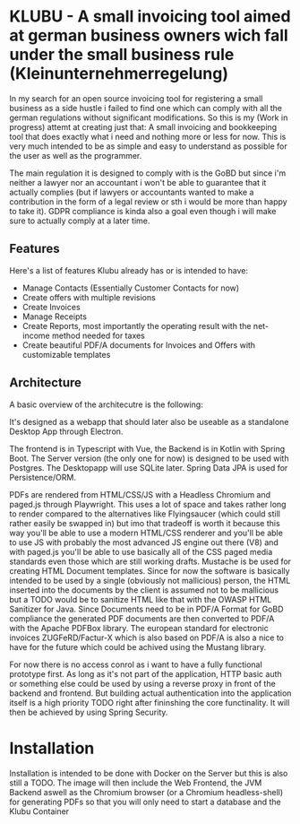 # KLUBU - A small invoicing tool aimed at german business owners wich fall under the small business rule (Kleinunternehmerregelung)

In my search for an open source invoicing tool for registering a small business as a side hustle i failed to find one which can comply with all the german regulations without significant modifications. So this is my (Work in progress) attemt at creating just that: A small invoicing and bookkeeping tool that does exactly what i need and nothing more or less for now. This is very much intended to be as simple and easy to understand as possible for the user as well as the programmer. 

The main regulation it is designed to comply with is the GoBD but since i'm neither a lawyer nor an accountant i won't be able to guarantee that it actually complies (but if lawyers or accountants wanted to make a contribution in the form of a legal review or sth i would be more than happy to take it). GDPR compliance is kinda also a goal even though i will make sure to actually comply at a later time.

## Features
Here's a list of features Klubu already has or is intended to have:

- Manage Contacts (Essentially Customer Contacts for now)
- Create offers with multiple revisions
- Create Invoices
- Manage Receipts
- Create Reports, most importantly the operating result with the net-income method needed for taxes
- Create beautiful PDF/A documents for Invoices and Offers with customizable templates

## Architecture
A basic overview of the architecutre is the following:

It's designed as a webapp that should later also be useable as a standalone Desktop App through Electron.

The frontend is in Typescript with Vue, the Backend is in Kotlin with Spring Boot. The Server version (the only one for now) is designed to be used with Postgres. The Desktopapp will use SQLite later. Spring Data JPA is used for Persistence/ORM. 

PDFs are rendered from HTML/CSS/JS with a Headless Chromium and paged.js through Playwright. This uses a lot of space and takes rather long to render compared to the alternatives like Flyingsaucer (which could still rather easily be swapped in) but imo that tradeoff is worth it because this way you'll be able to use a modern HTML/CSS renderer and you'll be able to use JS with probably the most advanced JS engine out there (V8) and with paged.js you'll be able to use basically all of the CSS paged media standards even those which are still working drafts. Mustache is be used for creating HTML Document templates. Since for now the software is basically intended to be used by a single (obviously not mallicious) person, the HTML inserted into the documents by the client is assumed not to be mallicious but a TODO would be to sanitize HTML like that with the OWASP HTML Sanitizer for Java. Since Documents need to be in PDF/A Format for GoBD compliance the generated PDF documents are then converted to PDF/A with the Apache PDFBox library. The european standard for electronic invoices ZUGFeRD/Factur-X which is also based on PDF/A is also a nice to have for the future which could be achived using the Mustang library.

For now there is no access conrol as i want to have a fully functional prototype first. As long as it's not part of the application, HTTP basic auth or something else could be used by using a reverse proxy in front of the backend and frontend. But building actual authentication into the application itself is a high priority TODO right after fininshing the core functinality. It will then be achieved by using Spring Security.

# Installation
Installation is intended to be done with Docker on the Server but this is also still a TODO. The image will then include the Web Frontend, the JVM Backend aswell as the Chromium browser (or a Chromium headless-shell) for generating PDFs so that you will only need to start a database and the Klubu Container